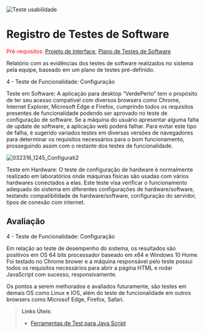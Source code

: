 ![Teste usabilidade](https://user-images.githubusercontent.com/81451748/123199561-7a264780-d485-11eb-89de-9b22deaf1706.png)
# Registro de Testes de Software

<span style="color:red">Pré-requisitos: <a href="3-Projeto de Interface.md"> Projeto de Interface</a></span>, <a href="8-Plano de Testes de Software.md"> Plano de Testes de Software</a>

Relatório com as evidências dos testes de software realizados no sistema pela equipe, baseado em um plano de testes pré-definido.

4 - Teste de Funcionalidade: Configuração

Teste em Software: A aplicação para desktop “VerdePerto” tem o propósito de ter seu acesso compatível com diversos browsers como Chrome, Internet Explorer, Microsoft Edge e Firefox, cumprindo todos os requisitos presentes de funcionalidade podendo ser aprovado no teste de configuração de software. Se a máquina do usuário apresentar alguma falta de update de software, a aplicação web poderá falhar. Para evitar este tipo de falha, é sugerido variados testes em diversas versões de navegadores para determinar os requisitos necessários para o bom funcionamento, prosseguindo assim com o restante dos testes de funcionalidade.

![032316_1245_Configurati2](https://user-images.githubusercontent.com/81633523/123529942-cd89d700-d6cb-11eb-8aed-03178f562151.png)

Teste em Hardware: O teste de configuração de hardware é normalmente realizado em laboratórios onde máquinas físicas são usadas com vários hardwares conectados a elas. Este teste visa verificar o funcionamento adequado do sistema em diferentes configurações de hardware/software, testando compatibilidade de hardware/software, configuração do servidor, tipos de conexão com internet.


## Avaliação


4 - Teste de Funcionalidade: Configuração 

Em relação ao teste de desempenho do sistema, os resultados são positivos em OS 64 bits processador baseado em x64 e Windows 10 Home. Foi testado no Chrome brower e a máquina responsável pelo teste possui todos os requisitos necessários para abrir a página HTML e rodar JavaScript com sucesso, responsivamente. 

Os pontos a serem melhorados e avaliados futuramente, são testes em demais OS como Linux e IOS, além do teste de funcionalidade em outros browsers como Microsof Edge, Firefox, Safari.

> **Links Úteis**:
> - [Ferramentas de Test para Java Script](https://geekflare.com/javascript-unit-testing/)
